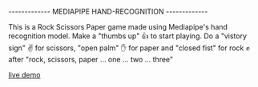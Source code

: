 ------------- MEDIAPIPE HAND-RECOGNITION -------------

This is a Rock Scissors Paper game made using Mediapipe's hand recognition model.
Make a "thumbs up" 👍 to start playing. Do a "vistory sign" ✌️ for scissors, "open palm" ✋ for paper and "closed fist" for rock ✊ after "rock, scissors, paper ... one ... two ... three"

<a href="https://web3kev.github.io/RockScissorsPaper/">live demo</a>
